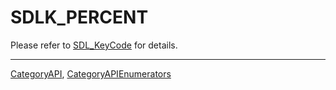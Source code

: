 # SDLK_PERCENT

Please refer to [SDL_KeyCode](SDL_KeyCode) for details.

----
[CategoryAPI](CategoryAPI), [CategoryAPIEnumerators](CategoryAPIEnumerators)

